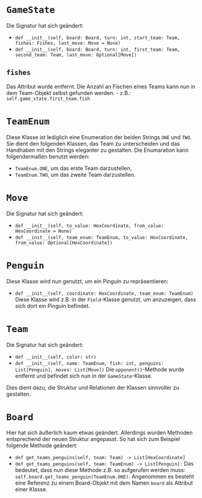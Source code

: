 # `GameState`
Die Signatur hat sich geändert:
  - `def __init__(self, board: Board, turn: int, start_team: Team, fishes: Fishes, last_move: Move = None)`
  - `def __init__(self, board: Board, turn: int, first_team: Team, second_team: Team, last_move: Optional[Move])`
## `fishes`
Das Attribut wurde entfernt. Die Anzahl an Fischen eines Teams kann nun in dem Team-Objekt selbst gefunden werden:
    - z.B.: `self.game_state.first_team.fish`

# `TeamEnum`
Diese Klasse ist lediglich eine Enumeration der beiden Strings `ONE` und `TWO`. Sie dient den folgenden Klassen, 
das Team zu unterscheiden und das Handhaben mit den Strings eleganter zu gestalten.
Die Enumaration kann folgendermaßen benutzt werden:
  - `TeamEnum.ONE`, um das erste Team darzustellen,
  - `TeamEnum.TWO`, um das zweite Team darzustellen.

# `Move`
Die Signatur hat sich geändert:
  - `def __init__(self, to_value: HexCoordinate, from_value: HexCoordinate = None)`
  - `def __init__(self, team_enum: TeamEnum, to_value: HexCoordinate, from_value: Optional[HexCoordinate])`

# `Penguin`
Diese Klasse wird nun genutzt, um ein Pinguin zu repräsentieren:
  - `def __init__(self, coordinate: HexCoordinate, team_enum: TeamEnum)`
Diese Klasse wird z.B. in der `Field`-Klasse genutzt, um anzuzeigen, dass sich dort ein Pinguin befindet.

# `Team`
Die Signatur hat sich geändert:
  - `def __init__(self, color: str)`
  - `def __init__(self, name: TeamEnum, fish: int, penguins: List[Penguin], moves: List[Move])`
Die `opponent()`-Methode wurde entfernt und befindet sich nun in der `GameState`-Klasse.

Dies dient dazu, die Struktur und Relationen der Klassen sinnvoller zu gestalten.

# `Board`
Hier hat sich äußerlich kaum etwas geändert. Allerdings wurden Methoden entsprechend der neuen Struktur angepasst.
So hat sich zum Beispiel folgende Methode geändert:
  - `def get_teams_penguins(self, team: Team) -> List[HexCoordinate]`
  - `def get_teams_penguins(self, team: TeamEnum) -> List[Penguin]:`
Das bedeutet, dass nun diese Methode z.B. so aufgerufen werden muss: `self.board.get_teams_penguin(TeamEnum.ONE)`. Angenommen es besteht eine Referenz zu einem Board-Objekt mit dem Namen `board` als Attribut einer Klasse.
